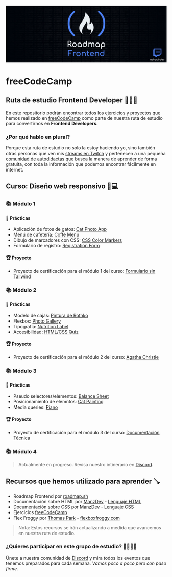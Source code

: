 ![Roadmap Frontend con freeCodeCamp](./assets/roadmap-frontend-freecodecamp.webp)

# freeCodeCamp

## Ruta de estudio Frontend Developer 🧑🏻‍💻

En este repositorio podrán encontrar todos los ejercicios y proyectos que hemos realizado en [freeCodeCamp](https://freecodecamp.org) como parte de nuestra ruta de estudio para convertirnos en **Frontend Developers.**

### ¿Por qué hablo en plural?

Porque esta ruta de estudio no solo la estoy haciendo yo, sino también otras personas que ven mis [streams en Twitch](https://twitch.tv/odracirdev) y pertenecen a una pequeña [comunidad de autodidactas](https://discord.gg/3m9KdYAf3p) que busca la manera de aprender de forma gratuita, con toda la información que podemos encontrar fácilmente en internet.

## Curso: Diseño web responsivo 📱💻

### 📚 Módulo 1

#### 🧩 Prácticas

* Aplicación de fotos de gatos: [Cat Photo App](https://odracirdev.github.io/freeCodeCamp/Practicas/CatPhotoApp/)
* Menú de cafetería: [Coffe Menu](https://odracirdev.github.io/freeCodeCamp/Practicas/CoffeeMenu/)
* Dibujo de marcadores con CSS: [CSS Color Markers](https://odracirdev.github.io/freeCodeCamp/Practicas/CSSColorMarkers)
* Formulario de registro: [Registration Form](https://odracirdev.github.io/freeCodeCamp/Practicas/RegistrationForm/)

#### 🏆 Proyecto

* Proyecto de certificación para el módulo 1 del curso: [Formulario sin Tailwind](https://odracirdev.github.io/freeCodeCamp/Proyectos/Encuesta/)

### 📚 Módulo 2

#### 🧩 Prácticas

* Modelo de cajas: [Pintura de Rothko](https://odracirdev.github.io/freeCodeCamp/Practicas/Rothko/)
* Flexbox: [Photo Gallery](https://odracirdev.github.io/freeCodeCamp/Practicas/CSSFlexboxPhotoGallery/)
* Tipografía: [Nutrition Label](https://odracirdev.github.io/freeCodeCamp/Practicas/NutritionLabel/)
* Accesibilidad: [HTML/CSS Quiz](https://odracirdev.github.io/freeCodeCamp/Practicas/HTMLCSSQuiz/)

#### 🏆 Proyecto

* Proyecto de certificación para el módulo 2 del curso: [Agatha Christie](https://odracirdev.github.io/freeCodeCamp/Proyectos/Homenaje/)

### 📚 Módulo 3

#### 🧩 Prácticas

* Pseudo selectores/elementos: [Balance Sheet](https://odracirdev.github.io/freeCodeCamp/Practicas/BalanceSheet/)
* Posicionamiento de elemntos: [Cat Painting](https://odracirdev.github.io/freeCodeCamp/Practicas/CatPainting/)
* Media queries: [Piano](https://odracirdev.github.io/freeCodeCamp/Practicas/Piano/)

#### 🏆 Proyecto

* Proyecto de certificación para el módulo 3 del curso: [Documentación Técnica](https://odracirdev.github.io/freeCodeCamp/Proyectos/Documentacion/)

### 📚 Módulo 4

> Actualmente en progreso. Revisa nuestro intinerario en [Discord](https://discord.gg/3m9KdYAf3p).

## Recursos que hemos utilizado para aprender 🪠

* Roadmap Frontend por [roadmap.sh](https://roadmap.sh/frontend)
* Documentación sobre HTML por [ManzDev](https://manz.dev) - [Lenguaje HTML](https://lenguajehtml.com)
* Documentación sobre CSS por [ManzDev](https://manz.dev) - [Lenguaje CSS](https://lenguajecss.com)
* Ejercicios [freeCodeCamp](https://www.freecodecamp.org/espanol/learn/2022/responsive-web-design/)
* Flex Froggy por [Thomas Park](https://thomaspark.co/) - [flexboxfroggy.com](https://flexboxfroggy.com/)

> Nota: Estos recursos se irán actualizando a medida que avancemos en nuestra ruta de estudio.

### ¿Quieres participar en este grupo de estudio? 🫱🏻‍🫲🏻
Únete a nuestra comunidad de [Discord](https://discord.gg/3m9KdYAf3p) y mira todos los eventos que tenemos preparados para cada semana. *Vamos poco a poco pero con paso firme.*